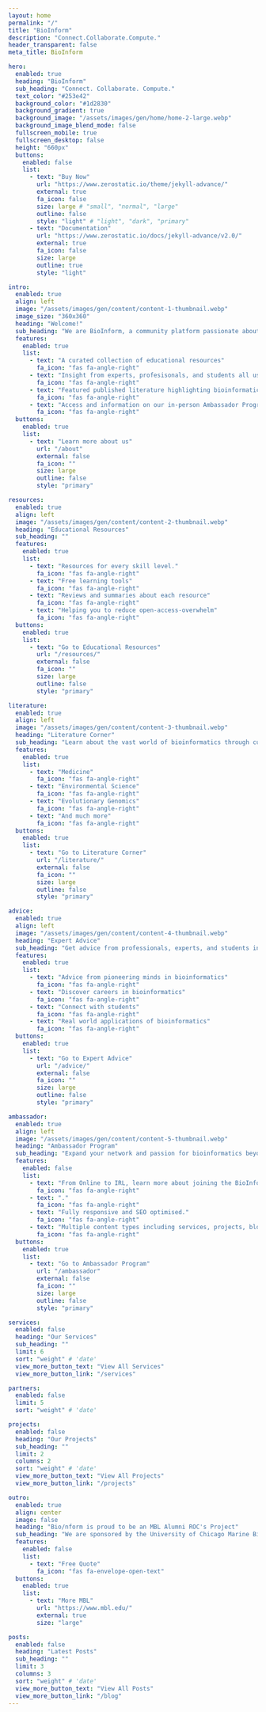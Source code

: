 ```yaml
---
layout: home
permalink: "/"
title: "BioInform"
description: "Connect.Collaborate.Compute."
header_transparent: false
meta_title: BioInform

hero:
  enabled: true
  heading: "BioInform"
  sub_heading: "Connect. Collaborate. Compute."
  text_color: "#253e42"
  background_color: "#1d2830"
  background_gradient: true
  background_image: "/assets/images/gen/home/home-2-large.webp"
  background_image_blend_mode: false
  fullscreen_mobile: true
  fullscreen_desktop: false
  height: "660px"
  buttons:
    enabled: false
    list:
      - text: "Buy Now"
        url: "https://www.zerostatic.io/theme/jekyll-advance/"
        external: true
        fa_icon: false
        size: large # "small", "normal", "large"
        outline: false
        style: "light" # "light", "dark", "primary"
      - text: "Documentation"
        url: "https://www.zerostatic.io/docs/jekyll-advance/v2.0/"
        external: true
        fa_icon: false
        size: large
        outline: true
        style: "light"

intro:
  enabled: true
  align: left
  image: "/assets/images/gen/content/content-1-thumbnail.webp"
  image_size: "360x360"
  heading: "Welcome!"
  sub_heading: "We are BioInform, a community platform passionate about interdisciplinary collaboration and and promoting STEM education through the lens of bioinformatics. Our website features:"
  features:
    enabled: true
    list:
      - text: "A curated collection of educational resources"
        fa_icon: "fas fa-angle-right"
      - text: "Insight from experts, profesisonals, and students all using bioinformatics in their careers."
        fa_icon: "fas fa-angle-right"
      - text: "Featured published literature highlighting bioinformatics across scientific fields"
        fa_icon: "fas fa-angle-right"
      - text: "Access and information on our in-person Ambassador Program"
        fa_icon: "fas fa-angle-right"
  buttons:
    enabled: true
    list:
      - text: "Learn more about us"
        url: "/about"
        external: false
        fa_icon: ""
        size: large
        outline: false
        style: "primary"

resources:
  enabled: true
  align: left
  image: "/assets/images/gen/content/content-2-thumbnail.webp"
  heading: "Educational Resources"
  sub_heading: ""
  features:
    enabled: true
    list:
      - text: "Resources for every skill level."
        fa_icon: "fas fa-angle-right"
      - text: "Free learning tools"
        fa_icon: "fas fa-angle-right"
      - text: "Reviews and summaries about each resource"
        fa_icon: "fas fa-angle-right"
      - text: "Helping you to reduce open-access-overwhelm"
        fa_icon: "fas fa-angle-right"
  buttons:
    enabled: true
    list:
      - text: "Go to Educational Resources"
        url: "/resources/"
        external: false
        fa_icon: ""
        size: large
        outline: false
        style: "primary"

literature:
  enabled: true
  align: left
  image: "/assets/images/gen/content/content-3-thumbnail.webp"
  heading: "Literature Corner"
  sub_heading: "Learn about the vast world of bioinformatics through curated literature selection covering:"
  features:
    enabled: true
    list:
      - text: "Medicine"
        fa_icon: "fas fa-angle-right"
      - text: "Environmental Science"
        fa_icon: "fas fa-angle-right"
      - text: "Evolutionary Genomics"
        fa_icon: "fas fa-angle-right"
      - text: "And much more"
        fa_icon: "fas fa-angle-right"
  buttons:
    enabled: true
    list:
      - text: "Go to Literature Corner"
        url: "/literature/"
        external: false
        fa_icon: ""
        size: large
        outline: false
        style: "primary"

advice:
  enabled: true
  align: left
  image: "/assets/images/gen/content/content-4-thumbnail.webp"
  heading: "Expert Advice"
  sub_heading: "Get advice from professionals, experts, and students in the field of bioinformatics."
  features:
    enabled: true
    list:
      - text: "Advice from pioneering minds in bioinformatics"
        fa_icon: "fas fa-angle-right"
      - text: "Discover careers in bioinformatics"
        fa_icon: "fas fa-angle-right"
      - text: "Connect with students"
        fa_icon: "fas fa-angle-right"
      - text: "Real world applications of bioinformatics"
        fa_icon: "fas fa-angle-right"
  buttons:
    enabled: true
    list:
      - text: "Go to Expert Advice"
        url: "/advice/"
        external: false
        fa_icon: ""
        size: large
        outline: false
        style: "primary"

ambassador:
  enabled: true
  align: left
  image: "/assets/images/gen/content/content-5-thumbnail.webp"
  heading: "Ambassador Program"
  sub_heading: "Expand your network and passion for bioinformatics beyond the website and connect with local institutions"
  features:
    enabled: false
    list:
      - text: "From Online to IRL, learn more about joining the BioInform Ambassador program"
        fa_icon: "fas fa-angle-right"
      - text: "."
        fa_icon: "fas fa-angle-right"
      - text: "Fully responsive and SEO optimised."
        fa_icon: "fas fa-angle-right"
      - text: "Multiple content types including services, projects, blog and more."
        fa_icon: "fas fa-angle-right"
  buttons:
    enabled: true
    list:
      - text: "Go to Ambassador Program"
        url: "/ambassador"
        external: false
        fa_icon: ""
        size: large
        outline: false
        style: "primary"

services:
  enabled: false
  heading: "Our Services"
  sub_heading: ""
  limit: 6
  sort: "weight" # 'date'
  view_more_button_text: "View All Services"
  view_more_button_link: "/services"

partners:
  enabled: false
  limit: 5
  sort: "weight" # 'date'

projects:
  enabled: false
  heading: "Our Projects"
  sub_heading: ""
  limit: 2
  columns: 2
  sort: "weight" # 'date'
  view_more_button_text: "View All Projects"
  view_more_button_link: "/projects"

outro:
  enabled: true
  align: center
  image: false
  heading: "Bio/nform is proud to be an MBL Alumni ROC's Project" 
  sub_heading: "We are sponsored by the University of Chicago Marine Biological Laboratory's Alumni ROC's Award. BioInform's mission is to extend the collaborative environment of the MBL to the global community."
  features:
    enabled: false
    list:
      - text: "Free Quote"
        fa_icon: "fas fa-envelope-open-text"
  buttons:
    enabled: true
    list:
      - text: "More MBL"
        url: "https://www.mbl.edu/"
        external: true
        size: "large"

posts:
  enabled: false
  heading: "Latest Posts"
  sub_heading: ""
  limit: 3
  columns: 3
  sort: "weight" # 'date'
  view_more_button_text: "View All Posts"
  view_more_button_link: "/blog"
---
```

